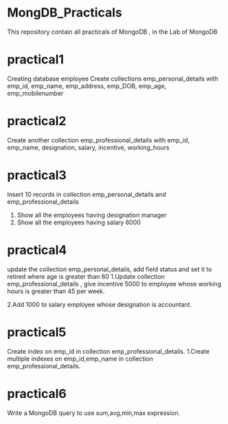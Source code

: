 # MongDB_Practicals
This repository contain all practicals of MongoDB , in the Lab of MongoDB

# practical1
Creating database employee
Create collections emp_personal_details with emp_id, emp_name, emp_address, emp_DOB, emp_age, emp_mobilenumber

# practical2
Create another collection emp_professional_details with emp_id, emp_name, designation, salary, incentive, working_hours

# practical3
Insert 10 records in collection emp_personal_details and emp_professional_details
1. Show all the employees having designation manager
2. Show all the employees having salary 6000

# practical4
update the collection emp_personal_details, add field status and set it to retired where age is greater than 60
1.Update collection emp_professional_details , give incentive 5000 to employee whose working hours is greater than 45 per week.

2.Add 1000 to salary employee whose designation is accountant.

# practical5
Create index on emp_id in collection emp_professional_details.
1.Create multiple indexes on emp_id,emp_name in collection emp_professional_details.

# practical6
Write a MongoDB query to use sum,avg,min,max expression.



